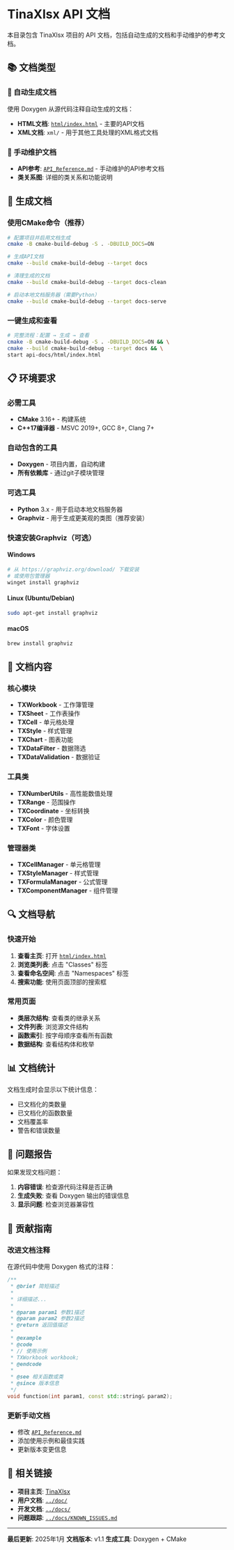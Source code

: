 # TinaXlsx API 文档

本目录包含 TinaXlsx 项目的 API 文档，包括自动生成的文档和手动维护的参考文档。

## 📚 文档类型

### 🤖 自动生成文档

使用 Doxygen 从源代码注释自动生成的文档：

- **HTML文档**: [`html/index.html`](./html/index.html) - 主要的API文档
- **XML文档**: `xml/` - 用于其他工具处理的XML格式文档

### 📝 手动维护文档

- **API参考**: [`API_Reference.md`](./API_Reference.md) - 手动维护的API参考文档
- **类关系图**: 详细的类关系和功能说明

## 🔧 生成文档

### 使用CMake命令（推荐）

```bash
# 配置项目并启用文档生成
cmake -B cmake-build-debug -S . -DBUILD_DOCS=ON

# 生成API文档
cmake --build cmake-build-debug --target docs

# 清理生成的文档
cmake --build cmake-build-debug --target docs-clean

# 启动本地文档服务器（需要Python）
cmake --build cmake-build-debug --target docs-serve
```

### 一键生成和查看

```bash
# 完整流程：配置 → 生成 → 查看
cmake -B cmake-build-debug -S . -DBUILD_DOCS=ON && \
cmake --build cmake-build-debug --target docs && \
start api-docs/html/index.html
```

## 📋 环境要求

### 必需工具

- **CMake** 3.16+ - 构建系统
- **C++17编译器** - MSVC 2019+, GCC 8+, Clang 7+

### 自动包含的工具

- **Doxygen** - 项目内置，自动构建
- **所有依赖库** - 通过git子模块管理

### 可选工具

- **Python** 3.x - 用于启动本地文档服务器
- **Graphviz** - 用于生成更美观的类图（推荐安装）

### 快速安装Graphviz（可选）

#### Windows
```bash
# 从 https://graphviz.org/download/ 下载安装
# 或使用包管理器
winget install graphviz
```

#### Linux (Ubuntu/Debian)
```bash
sudo apt-get install graphviz
```

#### macOS
```bash
brew install graphviz
```

## 📖 文档内容

### 核心模块

- **TXWorkbook** - 工作簿管理
- **TXSheet** - 工作表操作
- **TXCell** - 单元格处理
- **TXStyle** - 样式管理
- **TXChart** - 图表功能
- **TXDataFilter** - 数据筛选
- **TXDataValidation** - 数据验证

### 工具类

- **TXNumberUtils** - 高性能数值处理
- **TXRange** - 范围操作
- **TXCoordinate** - 坐标转换
- **TXColor** - 颜色管理
- **TXFont** - 字体设置

### 管理器类

- **TXCellManager** - 单元格管理
- **TXStyleManager** - 样式管理
- **TXFormulaManager** - 公式管理
- **TXComponentManager** - 组件管理

## 🔍 文档导航

### 快速开始

1. **查看主页**: 打开 [`html/index.html`](./html/index.html)
2. **浏览类列表**: 点击 "Classes" 标签
3. **查看命名空间**: 点击 "Namespaces" 标签
4. **搜索功能**: 使用页面顶部的搜索框

### 常用页面

- **类层次结构**: 查看类的继承关系
- **文件列表**: 浏览源文件结构
- **函数索引**: 按字母顺序查看所有函数
- **数据结构**: 查看结构体和枚举

## 📊 文档统计

文档生成时会显示以下统计信息：
- 已文档化的类数量
- 已文档化的函数数量
- 文档覆盖率
- 警告和错误数量

## 🐛 问题报告

如果发现文档问题：

1. **内容错误**: 检查源代码注释是否正确
2. **生成失败**: 查看 Doxygen 输出的错误信息
3. **显示问题**: 检查浏览器兼容性

## 📝 贡献指南

### 改进文档注释

在源代码中使用 Doxygen 格式的注释：

```cpp
/**
 * @brief 简短描述
 * 
 * 详细描述...
 * 
 * @param param1 参数1描述
 * @param param2 参数2描述
 * @return 返回值描述
 * 
 * @example
 * @code
 * // 使用示例
 * TXWorkbook workbook;
 * @endcode
 * 
 * @see 相关函数或类
 * @since 版本信息
 */
void function(int param1, const std::string& param2);
```

### 更新手动文档

- 修改 [`API_Reference.md`](./API_Reference.md)
- 添加使用示例和最佳实践
- 更新版本变更信息

## 🔗 相关链接

- **项目主页**: [TinaXlsx](../)
- **用户文档**: [`../doc/`](../doc/)
- **开发文档**: [`../docs/`](../docs/)
- **问题跟踪**: [`../docs/KNOWN_ISSUES.md`](../docs/KNOWN_ISSUES.md)

---

**最后更新**: 2025年1月
**文档版本**: v1.1
**生成工具**: Doxygen + CMake
